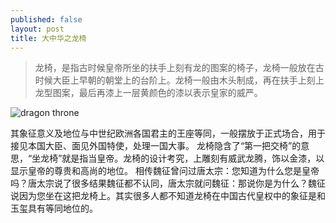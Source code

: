 ```yaml
---
published: false
layout: post
title: 大中华之龙椅
---
```



> 龙椅，是指古时候皇帝所坐的扶手上刻有龙的图案的椅子，龙椅一般放在古时候大臣上早朝的朝堂上的台阶上。龙椅一般由木头制成，再在扶手上刻上龙型图案，最后再漆上一层黄颜色的漆以表示皇家的威严。

![dragon throne](http://ww4.sinaimg.cn/large/006fktpLgw1ewvdm40l33j30hh087tcg.jpg)

其象征意义及地位与中世纪欧洲各国君主的王座等同，一般摆放于正式场合，用于接见本国大臣、面见外国特使，处理一国大事。
龙椅隐含了“第一把交椅”的意思，“坐龙椅”就是指当皇帝。龙椅的设计考究，上雕刻有威武龙腾，饰以金漆，以显示皇帝的尊贵和高尚的地位。
相传魏征曾问过唐太宗：您知道为什么您是皇帝吗？唐太宗说了很多结果魏征都不认同，唐太宗就问魏征：那说你是为什么？魏征说因为您坐在这把龙椅上。其实很多人都不知道龙椅在中国古代皇权中的象征是和玉玺具有等同地位的。
